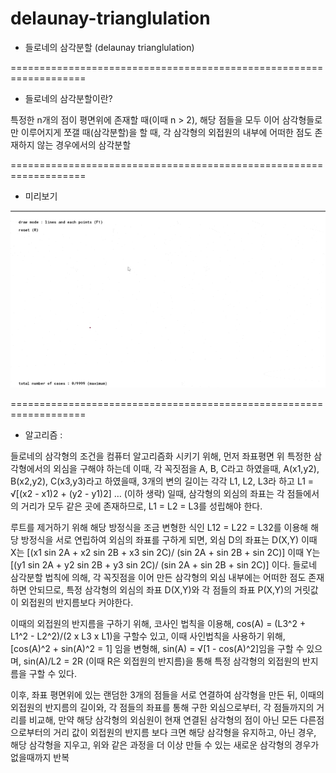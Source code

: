 # delaunay-trianglulation

- 들로네의 삼각분할 (delaunay trianglulation)

===================================================================

- 들로네의 삼각분할이란?

특정한 n개의 점이 평면위에 존재할 때(이때 n > 2), 
해당 점들을 모두 이어 삼각형들로만 이루어지게 쪼갤 때(삼각분할)을 할 때, 
각 삼각형의 외접원의 내부에 어떠한 점도 존재하지 않는 경우에서의 삼각분할

===================================================================

- 미리보기

![preview_1](imgs/preview_1.gif)

===================================================================

- 알고리즘 :

들로네의 삼각형의 조건을 컴퓨터 알고리즘화 시키기 위해, 먼저 좌표평면 위 특정한 삼각형에서의 외심을 구해야 하는데 이때, 각 꼭짓점을 A, B, C라고 하였을때, 
A(x1,y2), B(x2,y2), C(x3,y3)라고 하였을때, 3개의 변의 길이는 각각 L1, L2, L3라 하고 
L1 = √[(x2 - x1)2 + (y2 - y1)2] … (이하 생락) 일때, 
삼각형의 외심의 좌표는 각 점들에서의 거리가 모두 같은 곳에 존재하므로, L1 = L2 = L3를 성립해야 한다. 

루트를 제거하기 위해 해당 방정식을 조금 변형한 식인 L12 = L22 = L32를 이용해 해당 방정식을 서로 연립하여 외심의 좌표를 구하게 되면, 
외심 D의 좌표는 D(X,Y)
이때 X는 [(x1 sin 2A + x2 sin 2B + x3 sin 2C)/ (sin 2A + sin 2B + sin 2C)] 
이때 Y는 [(y1 sin 2A + y2 sin 2B + y3 sin 2C)/ (sin 2A + sin 2B + sin 2C)] 이다.
들로네 삼각분할 법칙에 의해, 각 꼭짓점을 이어 만든 삼각형의 외심 내부에는 어떠한 점도 존재하면 안되므로,
특정 삼각형의 외심의 좌표 D(X,Y)와 각 점들의 좌표 P(X,Y)의 거릿값이 외접원의 반지름보다 커야한다.

이때의 외접원의 반지름을 구하기 위해, 코사인 법칙을 이용해, cos(A) = (L3^2 + L1^2 - L2^2)/(2 x L3 x L1)을 구할수 있고, 
이때 사인법칙을 사용하기 위해, [cos(A)^2 + sin(A)^2 = 1] 임을 변형해, 
sin(A) = √[1 - cos(A)^2]임을 구할 수 있으며, 
sin(A)/L2 = 2R (이때 R은 외접원의 반지름)을 통해 특정 삼각형의 외접원의 반지름을 구할 수 있다.

이후, 좌표 평면위에 있는 랜덤한 3개의 점들을 서로 연결하여 삼각형을 만든 뒤, 
이때의 외접원의 반지름의 길이와, 각 점들의 좌표를 통해 구한 외심으로부터, 각 점들까지의 거리를 비교해, 
만약 해당 삼각형의 외심원이 현재 연결된 삼각형의 점이 아닌 모든 다른점으로부터의 거리 값이 외접원의 반지름 보다 크면 해당 삼각형을 유지하고, 
아닌 경우, 해당 삼각형을 지우고, 위와 같은 과정을 더 이상 만들 수 있는 새로운 삼각형의 경우가 없을때까지 반복
